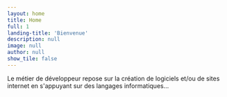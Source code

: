 ```yaml
---
layout: home
title: Home
full: 1
landing-title: 'Bienvenue'
description: null
image: null
author: null
show_tile: false
---
```


Le métier de développeur repose sur la création de logiciels et/ou de sites internet en s'appuyant sur des langages informatiques...
